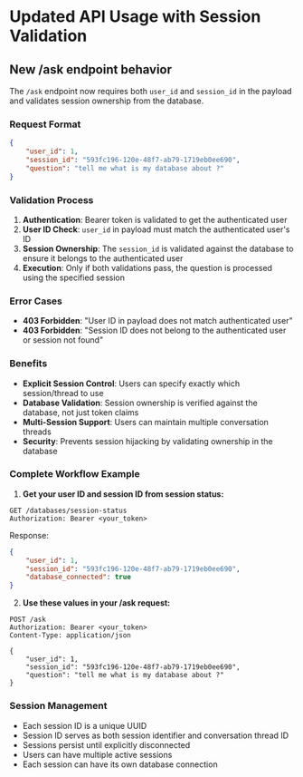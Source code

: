 # Updated API Usage with Session Validation

## New /ask endpoint behavior

The `/ask` endpoint now requires both `user_id` and `session_id` in the payload and validates session ownership from the database.

### Request Format
```json
{
    "user_id": 1,
    "session_id": "593fc196-120e-48f7-ab79-1719eb0ee690",
    "question": "tell me what is my database about ?"
}
```

### Validation Process
1. **Authentication**: Bearer token is validated to get the authenticated user
2. **User ID Check**: `user_id` in payload must match the authenticated user's ID
3. **Session Ownership**: The `session_id` is validated against the database to ensure it belongs to the authenticated user
4. **Execution**: Only if both validations pass, the question is processed using the specified session

### Error Cases
- **403 Forbidden**: "User ID in payload does not match authenticated user"
- **403 Forbidden**: "Session ID does not belong to the authenticated user or session not found"

### Benefits
- **Explicit Session Control**: Users can specify exactly which session/thread to use
- **Database Validation**: Session ownership is verified against the database, not just token claims
- **Multi-Session Support**: Users can maintain multiple conversation threads
- **Security**: Prevents session hijacking by validating ownership in the database

### Complete Workflow Example

1. **Get your user ID and session ID from session status:**
```http
GET /databases/session-status
Authorization: Bearer <your_token>
```

Response:
```json
{
    "user_id": 1,
    "session_id": "593fc196-120e-48f7-ab79-1719eb0ee690",
    "database_connected": true
}
```

2. **Use these values in your /ask request:**
```http
POST /ask
Authorization: Bearer <your_token>
Content-Type: application/json

{
    "user_id": 1,
    "session_id": "593fc196-120e-48f7-ab79-1719eb0ee690", 
    "question": "tell me what is my database about ?"
}
```

### Session Management
- Each session ID is a unique UUID
- Session ID serves as both session identifier and conversation thread ID
- Sessions persist until explicitly disconnected
- Users can have multiple active sessions
- Each session can have its own database connection
